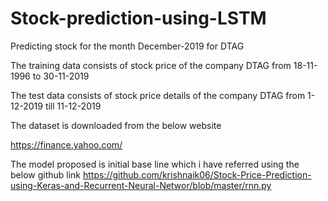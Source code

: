 # Stock-prediction-using-LSTM
Predicting stock for the month December-2019 for DTAG

The training data consists of stock price of the company DTAG from 18-11-1996 to 30-11-2019

The test data consists of stock price details of the company DTAG from 1-12-2019 till 11-12-2019

The dataset is downloaded from the below website

https://finance.yahoo.com/

The model proposed is initial base line which i have referred using the below github link
https://github.com/krishnaik06/Stock-Price-Prediction-using-Keras-and-Recurrent-Neural-Networ/blob/master/rnn.py
